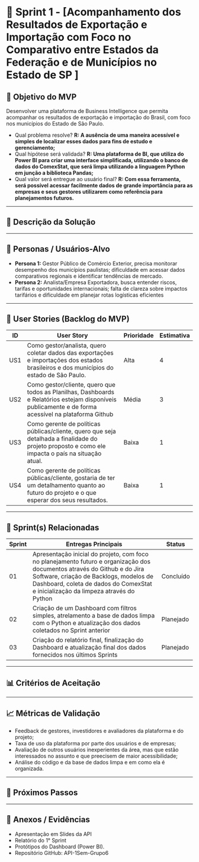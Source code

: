 # 📌 Sprint 1 - [Acompanhamento dos Resultados de Exportação e Importação com Foco no Comparativo entre Estados da Federação e de Municípios no Estado de SP ]

## 🎯 Objetivo do MVP
Desenvolver uma plataforma de Business Intelligence que permita acompanhar os resultados de exportação e importação do Brasil, com foco nos municípios do Estado de São Paulo.
- Qual problema resolve? **R: A ausência de uma maneira acessível e simples de localizar esses dados para fins de estudo e gerenciamento;**
- Qual hipótese será validada? **R: Uma plataforma de BI, que utiliza do Power BI para criar uma interface simplificada, utilizando o banco de dados do ComexStat, que será limpa utilizando a linguagem Python em junção a biblioteca Pandas;**
- Qual valor será entregue ao usuário final? **R: Com essa ferramenta, será possível acessar facilmente dados de grande importância para as empresas e seus gestores utilizarem como referência para planejamentos futuros.**
---
## 📝 Descrição da Solução

---
## 👥 Personas / Usuários-Alvo
- **Persona 1:** Gestor Público de Comércio Exterior, precisa monitorar desempenho dos municípios paulistas; dificuldade em acessar dados comparativos regionais e identificar tendências de mercado. 
- **Persona 2:** Analista/Empresa Exportadora, busca entender riscos, tarifas e oportunidades internacionais; falta de clareza sobre impactos tarifários e dificuldade em planejar rotas logísticas eficientes 
---
## 🔑 User Stories (Backlog do MVP)
| ID | User Story                                                                 | Prioridade | Estimativa |
|-----|-----------------------------------------------------------------------------|------------|------------|
| US1 |Como gestor/analista, quero coletar dados das exportações e importações dos estados brasileiros e dos municípios do estado de São Paulo.|Alta|4|
| US2 |Como gestor/cliente, quero que todos as Planilhas, Dashboards e Relatórios estejam disponíveis publicamente e de forma acessível na plataforma Github|Média|3|
| US3 |Como gerente de políticas públicas/cliente, quero que seja detalhada a finalidade do projeto proposto e como ele impacta o país na situação atual.|Baixa|1|
| US4 |Como gerente de políticas públicas/cliente, gostaria de ter um detalhamento quanto ao futuro do projeto e o que esperar dos seus resultados.|Baixa|1|

---
## 📅 Sprint(s) Relacionadas
| Sprint | Entregas Principais                          | Status   |
|--------|----------------------------------------------|----------|
| 01 |Apresentação inicial do projeto, com foco no planejamento futuro e organização dos documentos através do Github e do Jira Software, criação de Backlogs, modelos de Dashboard, coleta de dados do ComexStat e inicialização da limpeza através do Python|Concluído|
| 02 |Criação de um Dashboard com filtros simples, atrelamento a base de dados limpa com o Python e atualização dos dados coletados no Sprint anterior|Planejado|
| 03 |Criação do relatório final, finalização do Dashboard e atualização final dos dados fornecidos nos últimos Sprints|Planejado|

---
## 📊 Critérios de Aceitação

---
## 📈 Métricas de Validação
- Feedback de gestores, investidores e avaliadores da plataforma e do projeto;
- Taxa de uso da plataforma por parte dos usuários e de empresas;
- Avaliação de outros usuários inexperientes da área, mas que estão interessados no assunto e que preecisem de maior acessibilidade;
- Análise do código e da base de dados limpa e em como ela é organizada.
---
## 🚀 Próximos Passos
---
## 📂 Anexos / Evidências
- Apresentação em Slides da API 
- Relatório do 1° Sprint
- Protótipos do Dashboard (Power BI).
- Repositório GitHub: API-1Sem-Grupo6
